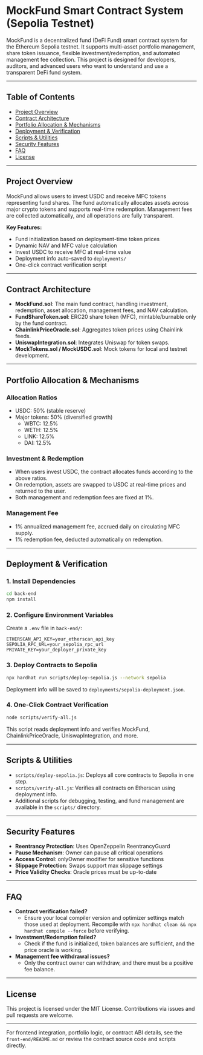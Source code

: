 # MockFund Smart Contract System (Sepolia Testnet)

MockFund is a decentralized fund (DeFi Fund) smart contract system for the Ethereum Sepolia testnet. It supports multi-asset portfolio management, share token issuance, flexible investment/redemption, and automated management fee collection. This project is designed for developers, auditors, and advanced users who want to understand and use a transparent DeFi fund system.

---

## Table of Contents
- [Project Overview](#project-overview)
- [Contract Architecture](#contract-architecture)
- [Portfolio Allocation & Mechanisms](#portfolio-allocation--mechanisms)
- [Deployment & Verification](#deployment--verification)
- [Scripts & Utilities](#scripts--utilities)
- [Security Features](#security-features)
- [FAQ](#faq)
- [License](#license)

---

## Project Overview

MockFund allows users to invest USDC and receive MFC tokens representing fund shares. The fund automatically allocates assets across major crypto tokens and supports real-time redemption. Management fees are collected automatically, and all operations are fully transparent.

**Key Features:**
- Fund initialization based on deployment-time token prices
- Dynamic NAV and MFC value calculation
- Invest USDC to receive MFC at real-time value
- Deployment info auto-saved to `deployments/`
- One-click contract verification script

---

## Contract Architecture

- **MockFund.sol**: The main fund contract, handling investment, redemption, asset allocation, management fees, and NAV calculation.
- **FundShareToken.sol**: ERC20 share token (MFC), mintable/burnable only by the fund contract.
- **ChainlinkPriceOracle.sol**: Aggregates token prices using Chainlink feeds.
- **UniswapIntegration.sol**: Integrates Uniswap for token swaps.
- **MockTokens.sol / MockUSDC.sol**: Mock tokens for local and testnet development.

---

## Portfolio Allocation & Mechanisms

### Allocation Ratios
- USDC: 50% (stable reserve)
- Major tokens: 50% (diversified growth)
  - WBTC: 12.5%
  - WETH: 12.5%
  - LINK: 12.5%
  - DAI: 12.5%

### Investment & Redemption
- When users invest USDC, the contract allocates funds according to the above ratios.
- On redemption, assets are swapped to USDC at real-time prices and returned to the user.
- Both management and redemption fees are fixed at 1%.

### Management Fee
- 1% annualized management fee, accrued daily on circulating MFC supply.
- 1% redemption fee, deducted automatically on redemption.

---

## Deployment & Verification

### 1. Install Dependencies
```bash
cd back-end
npm install
```

### 2. Configure Environment Variables
Create a `.env` file in `back-end/`:
```
ETHERSCAN_API_KEY=your_etherscan_api_key
SEPOLIA_RPC_URL=your_sepolia_rpc_url
PRIVATE_KEY=your_deployer_private_key
```

### 3. Deploy Contracts to Sepolia
```bash
npx hardhat run scripts/deploy-sepolia.js --network sepolia
```
Deployment info will be saved to `deployments/sepolia-deployment.json`.

### 4. One-Click Contract Verification
```bash
node scripts/verify-all.js
```
This script reads deployment info and verifies MockFund, ChainlinkPriceOracle, UniswapIntegration, and more.

---

## Scripts & Utilities
- `scripts/deploy-sepolia.js`: Deploys all core contracts to Sepolia in one step.
- `scripts/verify-all.js`: Verifies all contracts on Etherscan using deployment info.
- Additional scripts for debugging, testing, and fund management are available in the `scripts/` directory.

---

## Security Features
- **Reentrancy Protection**: Uses OpenZeppelin ReentrancyGuard
- **Pause Mechanism**: Owner can pause all critical operations
- **Access Control**: onlyOwner modifier for sensitive functions
- **Slippage Protection**: Swaps support max slippage settings
- **Price Validity Checks**: Oracle prices must be up-to-date

---

## FAQ
- **Contract verification failed?**
  - Ensure your local compiler version and optimizer settings match those used at deployment. Recompile with `npx hardhat clean && npx hardhat compile --force` before verifying.
- **Investment/Redemption failed?**
  - Check if the fund is initialized, token balances are sufficient, and the price oracle is working.
- **Management fee withdrawal issues?**
  - Only the contract owner can withdraw, and there must be a positive fee balance.

---

## License

This project is licensed under the MIT License. Contributions via issues and pull requests are welcome.

---

For frontend integration, portfolio logic, or contract ABI details, see the `front-end/README.md` or review the contract source code and scripts directly.